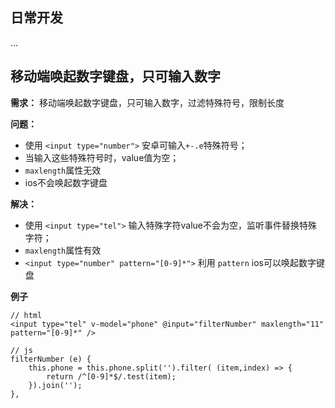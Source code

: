 ## 日常开发
...

## 移动端唤起数字键盘，只可输入数字

**需求：** 移动端唤起数字键盘，只可输入数字，过滤特殊符号，限制长度

**问题：** 
- 使用 `<input type="number">` 安卓可输入`+-.e`特殊符号；
- 当输入这些特殊符号时，value值为空；
- `maxlength`属性无效
- ios不会唤起数字键盘

**解决：**
- 使用 `<input type="tel">` 输入特殊字符value不会为空，监听事件替换特殊字符；
- `maxlength`属性有效
- `<input type="number" pattern="[0-9]*">` 利用 `pattern` ios可以唤起数字键盘

**例子**

```
// html
<input type="tel" v-model="phone" @input="filterNumber" maxlength="11" pattern="[0-9]*" />

// js
filterNumber (e) {
    this.phone = this.phone.split('').filter( (item,index) => {
        return /^[0-9]*$/.test(item);
    }).join('');
},
```
